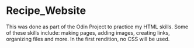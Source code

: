 # Recipe_Website
This was done as part of the Odin Project to practice my HTML skills. Some of these skills include: making pages, adding images, creating links, organizing files and more. In the first rendition, no CSS will be used.
